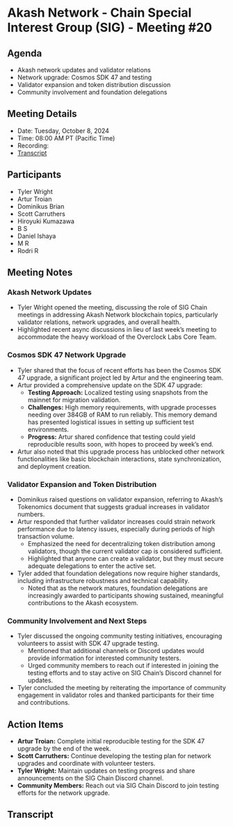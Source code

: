 # Akash Network - Chain Special Interest Group (SIG) - Meeting #20

## Agenda
- Akash network updates and validator relations
- Network upgrade: Cosmos SDK 47 and testing
- Validator expansion and token distribution discussion
- Community involvement and foundation delegations

## Meeting Details
- Date: Tuesday, October 8, 2024
- Time: 08:00 AM PT (Pacific Time)
- Recording:  
- [Transcript](#transcript)

## Participants
- Tyler Wright
- Artur Troian
- Dominikus Brian
- Scott Carruthers
- Hiroyuki Kumazawa
- B S
- Daniel Ishaya
- M R
- Rodri R

## Meeting Notes

### Akash Network Updates
- Tyler Wright opened the meeting, discussing the role of SIG Chain meetings in addressing Akash Network blockchain topics, particularly validator relations, network upgrades, and overall health.
- Highlighted recent async discussions in lieu of last week’s meeting to accommodate the heavy workload of the Overclock Labs Core Team.

### Cosmos SDK 47 Network Upgrade
- Tyler shared that the focus of recent efforts has been the Cosmos SDK 47 upgrade, a significant project led by Artur and the engineering team.
- Artur provided a comprehensive update on the SDK 47 upgrade:
  - **Testing Approach:** Localized testing using snapshots from the mainnet for migration validation.
  - **Challenges:** High memory requirements, with upgrade processes needing over 384GB of RAM to run reliably. This memory demand has presented logistical issues in setting up sufficient test environments.
  - **Progress:** Artur shared confidence that testing could yield reproducible results soon, with hopes to proceed by week’s end.
- Artur also noted that this upgrade process has unblocked other network functionalities like basic blockchain interactions, state synchronization, and deployment creation.

### Validator Expansion and Token Distribution
- Dominikus raised questions on validator expansion, referring to Akash’s Tokenomics document that suggests gradual increases in validator numbers.
- Artur responded that further validator increases could strain network performance due to latency issues, especially during periods of high transaction volume.
  - Emphasized the need for decentralizing token distribution among validators, though the current validator cap is considered sufficient.
  - Highlighted that anyone can create a validator, but they must secure adequate delegations to enter the active set.
- Tyler added that foundation delegations now require higher standards, including infrastructure robustness and technical capability.
  - Noted that as the network matures, foundation delegations are increasingly awarded to participants showing sustained, meaningful contributions to the Akash ecosystem.

### Community Involvement and Next Steps
- Tyler discussed the ongoing community testing initiatives, encouraging volunteers to assist with SDK 47 upgrade testing.
  - Mentioned that additional channels or Discord updates would provide information for interested community testers.
  - Urged community members to reach out if interested in joining the testing efforts and to stay active on SIG Chain’s Discord channel for updates.
- Tyler concluded the meeting by reiterating the importance of community engagement in validator roles and thanked participants for their time and contributions.

## Action Items
- **Artur Troian:** Complete initial reproducible testing for the SDK 47 upgrade by the end of the week.
- **Scott Carruthers:** Continue developing the testing plan for network upgrades and coordinate with volunteer testers.
- **Tyler Wright:** Maintain updates on testing progress and share announcements on the SIG Chain Discord channel.
- **Community Members:** Reach out via SIG Chain Discord to join testing efforts for the network upgrade.

## Transcript
